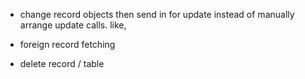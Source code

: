 - change record objects then send in for update instead of manually arrange update calls.
  like,

- foreign record fetching

- delete record / table